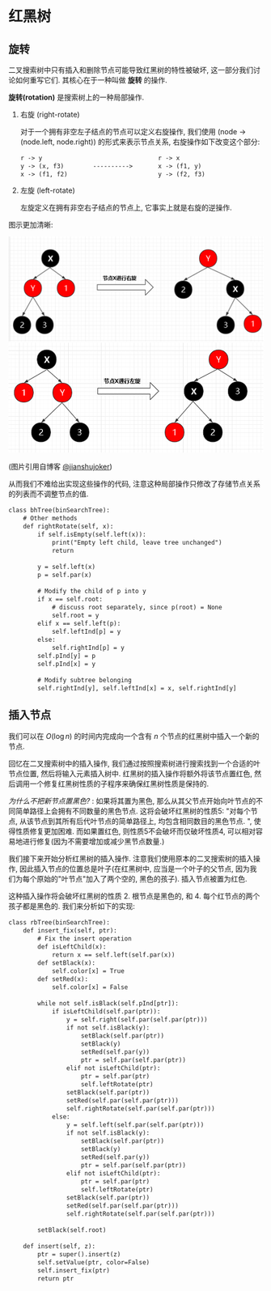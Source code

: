 # 红黑树

## 旋转

二叉搜索树中只有插入和删除节点可能导致红黑树的特性被破坏, 这一部分我们讨论如何重写它们. 其核心在于一种叫做 **旋转** 的操作. 

**旋转(rotation)** 是搜索树上的一种局部操作. 

1.  右旋 (right-rotate)

    对于一个拥有非空左子结点的节点可以定义右旋操作, 我们使用 (node -> (node.left, node.right)) 的形式来表示节点关系, 右旋操作如下改变这个部分:

    ```
    r -> y                                r -> x
    y -> (x, f3)        ---------->       x -> (f1, y)
    x -> (f1, f2)                         y -> (f2, f3)
    ```

2.  左旋 (left-rotate)

    左旋定义在拥有非空右子结点的节点上, 它事实上就是右旋的逆操作.

图示更加清晰:

![](./figs/right.png)
![](./figs/left.png)

(图片引用自博客 [@jianshujoker](https://www.jianshu.com/p/ab90c2ec07e4))

从而我们不难给出实现这些操作的代码, 注意这种局部操作只修改了存储节点关系的列表而不调整节点的值. 

```python{.line-numbers}
class bhTree(binSearchTree):
    # Other methods
    def rightRotate(self, x):
        if self.isEmpty(self.left(x)):
            print("Empty left child, leave tree unchanged")
            return
        
        y = self.left(x)
        p = self.par(x)

        # Modify the child of p into y
        if x == self.root:
            # discuss root separately, since p(root) = None
            self.root = y
        elif x == self.left(p):
            self.leftInd[p] = y
        else:
            self.rightInd[p] = y
        self.pInd[y] = p
        self.pInd[x] = y

        # Modify subtree belonging
        self.rightInd[y], self.leftInd[x] = x, self.rightInd[y]
```

## 插入节点

我们可以在 $O(\log n)$ 的时间内完成向一个含有 $n$ 个节点的红黑树中插入一个新的节点.

回忆在二叉搜索树中的插入操作, 我们通过按照搜索树进行搜索找到一个合适的叶节点位置, 然后将输入元素插入树中. 红黑树的插入操作将额外将该节点置红色, 然后调用一个修复红黑树性质的子程序来确保红黑树性质是保持的. 

_为什么不把新节点置黑色?_ : 如果将其置为黑色, 那么从其父节点开始向叶节点的不同简单路径上会拥有不同数量的黑色节点. 这将会破坏红黑树的性质5: "对每个节点, 从该节点到其所有后代叶节点的简单路径上, 均包含相同数目的黑色节点. ", 使得性质修复更加困难. 而如果置红色, 则性质5不会破坏而仅破坏性质4, 可以相对容易地进行修复(因为不需要增加或减少黑节点数量.)

我们接下来开始分析红黑树的插入操作. 注意我们使用原本的二叉搜索树的插入操作, 因此插入节点的位置总是叶子(在红黑树中, 应当是一个叶子的父节点, 因为我们为每个原始的"叶节点"加入了两个空的, 黑色的孩子). 插入节点被置为红色. 

这种插入操作将会破坏红黑树的性质 2. 根节点是黑色的, 和 4. 每个红节点的两个孩子都是黑色的. 我们来分析如下的实现:

```python{.line-numbers}
class rbTree(binSearchTree):
    def insert_fix(self, ptr):
        # Fix the insert operation
        def isLeftChild(x):
            return x == self.left(self.par(x))
        def setBlack(x):
            self.color[x] = True
        def setRed(x):
            self.color[x] = False

        while not self.isBlack(self.pInd[ptr]):
            if isLeftChild(self.par(ptr)):
                y = self.right(self.par(self.par(ptr)))
                if not self.isBlack(y):
                    setBlack(self.par(ptr))
                    setBlack(y)
                    setRed(self.par(y))
                    ptr = self.par(self.par(ptr))
                elif not isLeftChild(ptr):
                    ptr = self.par(ptr)
                    self.leftRotate(ptr)
                setBlack(self.par(ptr))
                setRed(self.par(self.par(ptr)))
                self.rightRotate(self.par(self.par(ptr)))
            else:
                y = self.left(self.par(self.par(ptr)))
                if not self.isBlack(y):
                    setBlack(self.par(ptr))
                    setBlack(y)
                    setRed(self.par(y))
                    ptr = self.par(self.par(ptr))
                elif not isLeftChild(ptr):
                    ptr = self.par(ptr)
                    self.leftRotate(ptr)
                setBlack(self.par(ptr))
                setRed(self.par(self.par(ptr)))
                self.rightRotate(self.par(self.par(ptr)))
        
        setBlack(self.root)

    def insert(self, z):
        ptr = super().insert(z)
        self.setValue(ptr, color=False)
        self.insert_fix(ptr)
        return ptr
```